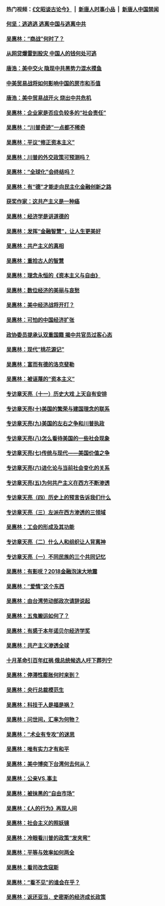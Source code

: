 #### 热门视频：[《文昭谈古论今》](https://github.com/gfw-breaker/wenzhao/blob/master/README.md?t=10161534) &nbsp;|&nbsp; [新唐人时事小品](https://github.com/gfw-breaker/ntdtv-comedy/blob/master/README.md?t=10161534) &nbsp;|&nbsp; [新唐人中国禁闻](https://github.com/gfw-breaker/ntdtv-news/blob/master/README.md?t=10161534)

#### [何坚：逃逃逃 逃离中国与逃离中共](../pages/nsc423/n10592891.md?t=10161534) 

#### [吴惠林：“商战”何时了？](../pages/nsc423/n10573558.md?t=10161534) 

#### [从网贷爆雷到股灾 中国人的钱何处可逃](../pages/nsc423/n10572800.md?t=10161534) 

#### [唐浩：美中交火 隐现中共黑势力混水摸鱼](../pages/nsc423/n10544040.md?t=10161534) 

#### [中美贸易战将如何影响中国的房市和币值](../pages/nsc423/n10543697.md?t=10161534) 

#### [唐浩：美中贸易战开火 烧出中共危机](../pages/nsc423/n10540126.md?t=10161534) 

#### [吴惠林：企业家是否应负较多的“社会责任”](../pages/nsc423/n10535022.md?t=10161534) 

#### [吴惠林：“川普奇迹”一点都不稀奇](../pages/nsc423/n10512808.md?t=10161534) 

#### [吴惠林：平议“修正资本主义”](../pages/nsc423/n10495724.md?t=10161534) 

#### [吴惠林：川普的外交政策可预测吗？](../pages/nsc423/n10462387.md?t=10161534) 

#### [吴惠林：“全球化”会终结吗？](../pages/nsc423/n10452838.md?t=10161534) 

#### [吴惠林：有“德”才能走向民主化金融创新之路](../pages/nsc423/n10432292.md?t=10161534) 

#### [获奖作家：这共产主义是一种癌](../pages/nsc423/n10431541.md?t=10161534) 

#### [吴惠林：经济学是讲道德的](../pages/nsc423/n10398014.md?t=10161534) 

#### [吴惠林：发挥“金融智慧”，让人生更美好](../pages/nsc423/n10375019.md?t=10161534) 

#### [吴惠林：共产主义的真相](../pages/nsc423/n10351394.md?t=10161534) 

#### [吴惠林：重拾古人的智慧](../pages/nsc423/n10337691.md?t=10161534) 

#### [吴惠林：理念永恒的《资本主义与自由》](../pages/nsc423/n10316274.md?t=10161534) 

#### [吴惠林：数位经济的美丽与哀愁](../pages/nsc423/n10292946.md?t=10161534) 

#### [吴惠林：美中经济战将开打？](../pages/nsc423/n10258825.md?t=10161534) 

#### [吴惠林：可怕的中国经济扩张](../pages/nsc423/n10219147.md?t=10161534) 

#### [政协委员提承认双重国籍 揭中共官员过客心态](../pages/nsc423/n10208809.md?t=10161534) 

#### [吴惠林：现代“桃花源记”](../pages/nsc423/n10185234.md?t=10161534) 

#### [吴惠林：富而有德的洛克斐勒](../pages/nsc423/n10142264.md?t=10161534) 

#### [吴惠林：被诬蔑的“资本主义”](../pages/nsc423/n10124816.md?t=10161534) 

#### [专访章天亮（十一）历史大戏 上天自有安排](../pages/nsc423/n10094905.md?t=10161534) 

#### [专访章天亮(十)美国的繁荣与建国理念的联系](../pages/nsc423/n10094899.md?t=10161534) 

#### [专访章天亮(九)美国的左右之争和川普执政](../pages/nsc423/n10094889.md?t=10161534) 

#### [专访章天亮(八)怎么看待美国的一些社会现象](../pages/nsc423/n10094857.md?t=10161534) 

#### [专访章天亮(七)传统与现代——美国价值之争](../pages/nsc423/n10093140.md?t=10161534) 

#### [专访章天亮(六)进化论与当前社会变化的关系](../pages/nsc423/n10092036.md?t=10161534) 

#### [专访章天亮(五)为何共产主义在西方不断渗透](../pages/nsc423/n10083620.md?t=10161534) 

#### [专访章天亮（四）历史上的预言告诉我们什么](../pages/nsc423/n10083606.md?t=10161534) 

#### [专访章天亮（三）左派在西方渗透的三领域](../pages/nsc423/n10081115.md?t=10161534) 

#### [吴惠林：工会的形成及其功能](../pages/nsc423/n10080633.md?t=10161534) 

#### [专访章天亮（二）什么人和组织让人背离神](../pages/nsc423/n10076637.md?t=10161534) 

#### [专访章天亮（一）不同民族的三个共同记忆](../pages/nsc423/n10074188.md?t=10161534) 

#### [吴惠林：有影呒？2018金融泡沫大地震](../pages/nsc423/n10040534.md?t=10161534) 

#### [吴惠林：“爱情”这个东西](../pages/nsc423/n10019423.md?t=10161534) 

#### [吴惠林：由台湾劳动部政次请辞说起](../pages/nsc423/n9979679.md?t=10161534) 

#### [吴惠林：五鬼搬运如何了？](../pages/nsc423/n9925338.md?t=10161534) 

#### [吴惠林：有感于本年诺贝尔经济学奖](../pages/nsc423/n9871883.md?t=10161534) 

#### [吴惠林：共产主义渗透全球](../pages/nsc423/n9812748.md?t=10161534) 

#### [十月革命引百年红祸 俄总统候选人吁下葬列宁](../pages/nsc423/n9810182.md?t=10161534) 

#### [吴惠林：停滞性膨胀何时来到？](../pages/nsc423/n9764136.md?t=10161534) 

#### [吴惠林：央行总裁模范生](../pages/nsc423/n9728134.md?t=10161534) 

#### [吴惠林：科技于人是福是祸？](../pages/nsc423/n9672982.md?t=10161534) 

#### [吴惠林：问世间，汇率为何物？](../pages/nsc423/n9621788.md?t=10161534) 

#### [吴惠林：“术业有专攻”的迷思](../pages/nsc423/n9580363.md?t=10161534) 

#### [吴惠林：唯有实力才有和平](../pages/nsc423/n9529599.md?t=10161534) 

#### [吴惠林：美中博奕下台湾何去何从？](../pages/nsc423/n9483598.md?t=10161534) 

#### [吴惠林：公亲VS.事主](../pages/nsc423/n9425637.md?t=10161534) 

#### [吴惠林：被抹黑的“自由市场”](../pages/nsc423/n9351545.md?t=10161534) 

#### [吴惠林：《人的行为》再现人间](../pages/nsc423/n9296339.md?t=10161534) 

#### [吴惠林：社会主义的照妖镜](../pages/nsc423/n9243460.md?t=10161534) 

#### [吴惠林：冷眼看川普的政策“发夹弯”](../pages/nsc423/n9120684.md?t=10161534) 

#### [吴惠林：平等与效率如何两全](../pages/nsc423/n9075430.md?t=10161534) 

#### [吴惠林：看司改念寇斯](../pages/nsc423/n9024915.md?t=10161534) 

#### [吴惠林：“看不见”的谁会在乎？](../pages/nsc423/n8977488.md?t=10161534) 

#### [吴惠林：返还亚当．史密斯的经济成长政策](../pages/nsc423/n8931896.md?t=10161534) 

